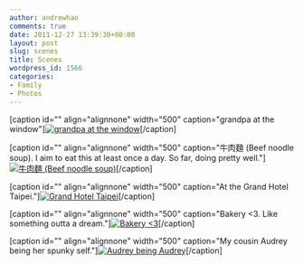 ```yaml
---
author: andrewhao
comments: true
date: 2011-12-27 13:39:30+00:00
layout: post
slug: scenes
title: Scenes
wordpress_id: 1566
categories:
- Family
- Photos
---
```


[caption id="" align="alignnone" width="500" caption="grandpa at the window"][![grandpa at the window](http://farm8.staticflickr.com/7016/6568366311_5cff7534f4.jpg)](http://www.flickr.com/photos/andrewhao/6568366311/)[/caption]

[caption id="" align="alignnone" width="500" caption="牛肉麵 (Beef noodle soup). I aim to eat this at least once a day. So far, doing pretty well."][![牛肉麵 (Beef noodle soup)](http://farm8.staticflickr.com/7030/6568370671_5905fb5f99.jpg)](http://www.flickr.com/photos/andrewhao/6568370671/)[/caption]

[caption id="" align="alignnone" width="500" caption="At the Grand Hotel Taipei."][![Grand Hotel Taipei](http://farm8.staticflickr.com/7016/6568384555_45da8a61a4.jpg)](http://www.flickr.com/photos/andrewhao/6568384555/)[/caption]

[caption id="" align="alignnone" width="500" caption="Bakery <3. Like something outta a dream."][![Bakery <3](http://farm8.staticflickr.com/7026/6568408211_23c31a2ceb.jpg)](http://www.flickr.com/photos/andrewhao/6568408211/)[/caption]

[caption id="" align="alignnone" width="500" caption="My cousin Audrey being her spunky self."][![Audrey being Audrey](http://farm8.staticflickr.com/7172/6568477673_7ffc5bfcfc.jpg)](http://www.flickr.com/photos/andrewhao/6568477673/)[/caption]
